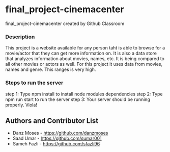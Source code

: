# final_project-cinemacenter
final_project-cinemacenter created by Github Classroom

### Description 
This project is a website available for any person taht is able to browse for a movie/actor that they can get more information on. It is also a data store that analyzes information about movies, names, etc. It is being compared to all other movies or actors as well. For this project it uses data from movies, names and genre. This ranges is very high. 

### Steps to run the server
step 1: Type npm install to install node modules dependencies
step 2: Type npm run start to run the server
step 3: Your server should be running properly. Viola!

## Authors and Contributor List 

* Danz Moses - https://github.com/danzmoses
* Saad Umar - https://github.com/sumar001
* Sameh Fazli - https://github.com/sfazli96
